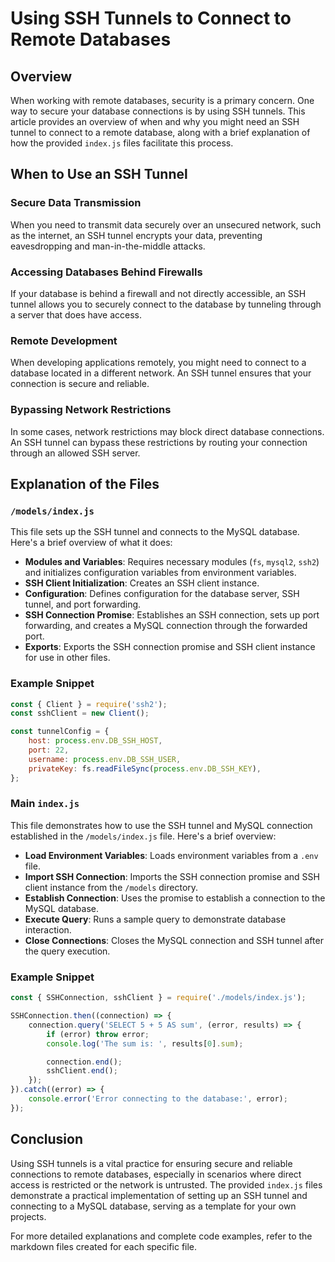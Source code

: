# Using SSH Tunnels to Connect to Remote Databases

## Overview
When working with remote databases, security is a primary concern. One way to secure your database connections is by using SSH tunnels. This article provides an overview of when and why you might need an SSH tunnel to connect to a remote database, along with a brief explanation of how the provided `index.js` files facilitate this process.

## When to Use an SSH Tunnel

### Secure Data Transmission
When you need to transmit data securely over an unsecured network, such as the internet, an SSH tunnel encrypts your data, preventing eavesdropping and man-in-the-middle attacks.

### Accessing Databases Behind Firewalls
If your database is behind a firewall and not directly accessible, an SSH tunnel allows you to securely connect to the database by tunneling through a server that does have access.

### Remote Development
When developing applications remotely, you might need to connect to a database located in a different network. An SSH tunnel ensures that your connection is secure and reliable.

### Bypassing Network Restrictions
In some cases, network restrictions may block direct database connections. An SSH tunnel can bypass these restrictions by routing your connection through an allowed SSH server.

## Explanation of the Files

### `/models/index.js`
This file sets up the SSH tunnel and connects to the MySQL database. Here's a brief overview of what it does:

- **Modules and Variables**: Requires necessary modules (`fs`, `mysql2`, `ssh2`) and initializes configuration variables from environment variables.
- **SSH Client Initialization**: Creates an SSH client instance.
- **Configuration**: Defines configuration for the database server, SSH tunnel, and port forwarding.
- **SSH Connection Promise**: Establishes an SSH connection, sets up port forwarding, and creates a MySQL connection through the forwarded port.
- **Exports**: Exports the SSH connection promise and SSH client instance for use in other files.

### Example Snippet
```javascript
const { Client } = require('ssh2');
const sshClient = new Client();

const tunnelConfig = {
    host: process.env.DB_SSH_HOST,
    port: 22,
    username: process.env.DB_SSH_USER,
    privateKey: fs.readFileSync(process.env.DB_SSH_KEY),
};
```

### Main `index.js`
This file demonstrates how to use the SSH tunnel and MySQL connection established in the `/models/index.js` file. Here's a brief overview:

- **Load Environment Variables**: Loads environment variables from a `.env` file.
- **Import SSH Connection**: Imports the SSH connection promise and SSH client instance from the `/models` directory.
- **Establish Connection**: Uses the promise to establish a connection to the MySQL database.
- **Execute Query**: Runs a sample query to demonstrate database interaction.
- **Close Connections**: Closes the MySQL connection and SSH tunnel after the query execution.

### Example Snippet
```javascript
const { SSHConnection, sshClient } = require('./models/index.js');

SSHConnection.then((connection) => {
    connection.query('SELECT 5 + 5 AS sum', (error, results) => {
        if (error) throw error;
        console.log('The sum is: ', results[0].sum);

        connection.end();
        sshClient.end();
    });
}).catch((error) => {
    console.error('Error connecting to the database:', error);
});
```

## Conclusion
Using SSH tunnels is a vital practice for ensuring secure and reliable connections to remote databases, especially in scenarios where direct access is restricted or the network is untrusted. The provided `index.js` files demonstrate a practical implementation of setting up an SSH tunnel and connecting to a MySQL database, serving as a template for your own projects.

For more detailed explanations and complete code examples, refer to the markdown files created for each specific file.
